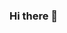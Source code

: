 ### Hi there 👋

<!--
**liuzhuozheng-LI/liuzhuozheng-LI** is a ✨ _special_ ✨ repository because its `README.md` (this file) appears on your GitHub profile.

Here are some ideas to get you started:

- 🔭 I’m currently a master student studying in The University of Tokyo, and I got my bachelor degree from Xi'an Jiaotong University,
- Please contact me through liuzhuozhengli@g.ecc.u-tokyo.ac.jp
